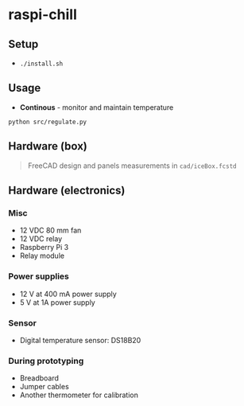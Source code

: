 # raspi-chill

## Setup

- `./install.sh`

## Usage

- **Continous** - monitor and maintain temperature

`python src/regulate.py`

## Hardware (box)

> FreeCAD design and panels measurements in `cad/iceBox.fcstd`

## Hardware (electronics)

### Misc

- 12 VDC 80 mm fan
- 12 VDC relay
- Raspberry Pi 3
- Relay module

### Power supplies

- 12 V at 400 mA power supply
- 5 V at 1A power supply

### Sensor

- Digital temperature sensor: DS18B20

### During prototyping

- Breadboard
- Jumper cables
- Another thermometer for calibration
